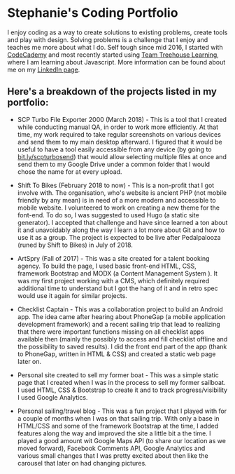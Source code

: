 # Stephanie's Coding Portfolio

I enjoy coding as a way to create solutions to existing problems, create tools and play with design. Solving problems is a challenge that I enjoy and teaches me more about what I do. Self tough since mid 2016, I started with [CodeCademy](https://www.codecademy.com/) and most recently started using [Team Treehouse Learning](https://teamtreehouse.com/), where I am learning about Javascript. More information can be found about me on my [LinkedIn page](https://www.linkedin.com/in/stephaniecaronpare/).


## Here's a breakdown of the projects listed in my portfolio: 

* SCP Turbo File Exporter 2000 (March 2018) - This is a tool that I created while conducting manual QA, in order to work more efficiently. At that time, my work required to take regular screenshots on various devices and send them to my main desktop afterward. I figured that it would be useful to have a tool easily accessible from any device (by going to [bit.ly/scpturbosend](https://bit.ly/scpturbosend)) that would allow selecting multiple files at once and send them to my Google Drive under a common folder that I would chose the name for at every upload.

* Shift To Bikes (February 2018 to now) - This is a non-profit that I got involve with. The organisation, who's website is ancient PHP (not mobile friendly by any mean) is in need of a more modern and accessible to mobile website. I volunteered to work on creating a new theme for the font-end. To do so, I was suggested to used Hugo (a static site generator). I accepted that challenge and have since learned a ton about it and unavoidably along the way I learn a lot more about Git and how to use it as a group. The project is expected to be live after Pedalpalooza (runed by Shift to Bikes) in July of 2018.

* ArtSpry (Fall of 2017) - This was a site created for a talent booking agency. To build the page, I used basic front-end HTML, CSS, framework Bootstrap and MODX (a Content Management System ). It was my first project working with a CMS, which definitely required additional time to understand but I got the hang of it and in retro spec would use it again for similar projects.

* Checklist Captain - This was a collaboration project to build an Android app. The idea came after hearing about PhoneGap (a mobile application development framework) and a recent sailing trip that lead to realizing that there were important functions missing on all checklist apps available then (mainly the possibly to access and fill checklist offline and the possibility to saved results). I did the front end part of the app (thank to PhoneGap, written in HTML & CSS) and created a static web page later on.

* Personal site created to sell my former boat - This was a simple static page that I created when I was in the process to sell my former sailboat. I used HTML, CSS & Bootstrap to create it and to track progress/visibility I used Google Analytics.

* Personal sailing/travel blog - This was a fun project that I played with for a couple of months when I was on that sailing trip. With only a base in HTML/CSS and some of the framework Bootstrap at the time, I added features along the way and improved the site a little bit a the time. I played a good amount wit Google Maps API (to share our location as we moved forward), Facebook Comments API, Google Analytics and various small changes that I was pretty excited about then like the carousel that later on had changing pictures.